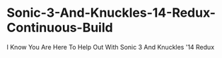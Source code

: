 # Sonic-3-And-Knuckles-14-Redux-Continuous-Build
I Know You Are Here To Help Out With Sonic 3 And Knuckles '14 Redux
